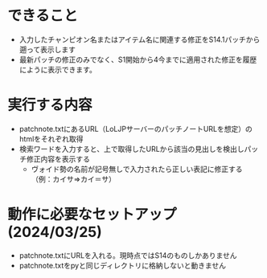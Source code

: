 # できること
- 入力したチャンピオン名またはアイテム名に関連する修正をS14.1パッチから遡って表示します
- 最新パッチの修正のみでなく、S1開始から4今までに適用された修正を履歴にように表示できます。
# 実行する内容
- patchnote.txtにあるURL（LoLJPサーバーのパッチノートURLを想定）のhtmlをそれぞれ取得
- 検索ワードを入力すると、上で取得したURLから該当の見出しを検出しパッチ修正内容を表示する
  - ヴォイド勢の名前が記号無しで入力されたら正しい表記に修正する（例：カイサ⇒カイ＝サ）
# 動作に必要なセットアップ(2024/03/25)
- patchnote.txtにURLを入れる。現時点ではS14のものしかありません
- patchnote.txtをpyと同じディレクトリに格納しないと動きません

